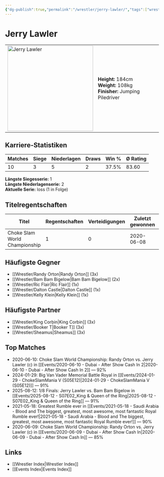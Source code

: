 ```yaml
---
{"dg-publish":true,"permalink":"/wrestler/jerry-lawler/","tags":["wrestler"],"noteIcon":"","created":"2025-08-11T09:33:19.308+02:00"}
---
```



# Jerry Lawler

<table>
<tr>
<td><img src="Jerry Lawler.png" width="280" alt="Jerry Lawler"></td>
<td>
<b>Height:</b> 184cm<br>
<b>Weight:</b> 108kg<br>
<b>Finisher:</b> Jumping Piledriver<br>
</td>
</tr>
</table>

## Karriere-Statistiken

| Matches | Siege | Niederlagen | Draws | Win % | Ø Rating |
|---------|-------|-------------|-------|-------|-----------|
| 10 | 3 | 5 | 2 | 37.5% | 83.60 |

**Längste Siegesserie:** 1<br>**Längste Niederlagenserie:** 2<br>**Aktuelle Serie:** loss (1 in Folge)

## Titelregentschaften
| Titel | Regentschaften | Verteidigungen | Zuletzt gewonnen | Aktuell |
|-------|---------------|----------------|------------------|---------|
| Choke Slam World Championship | 1 | 0 | 2020-06-08 |  |


## Häufigste Gegner
- [[Wrestler/Randy Orton\|Randy Orton]] (3x)
- [[Wrestler/Bam Bam Bigelow\|Bam Bam Bigelow]] (2x)
- [[Wrestler/Ric Flair\|Ric Flair]] (1x)
- [[Wrestler/Dalton Castle\|Dalton Castle]] (1x)
- [[Wrestler/Kelly Klein\|Kelly Klein]] (1x)

## Häufigste Partner
- [[Wrestler/King Corbin\|King Corbin]] (3x)
- [[Wrestler/Booker T\|Booker T]] (3x)
- [[Wrestler/Sheamus\|Sheamus]] (3x)

## Top Matches
- 2020-06-10: Choke Slam World Championship: Randy Orton vs. Jerry Lawler (c) in [[Events/2020-06-10 - Dubai - After Show Cash In 2\|2020-06-10 - Dubai - After Show Cash In 2]] — 92%
- 2024-01-29: Big Van Vader Memorial Battle Royal in [[Events/2024-01-29 - ChokeSlamMania V (S05E12)\|2024-01-29 - ChokeSlamMania V (S05E12)]] — 91%
- 2025-08-12: 1/8 Finals: Jerry Lawler vs. Bam Bam Bigelow in [[Events/2025-08-12 - S07E02_King & Queen of the Ring\|2025-08-12 - S07E02_King & Queen of the Ring]] — 91%
- 2021-05-18: Greatest Rumble ever in [[Events/2021-05-18 - Saudi Arabia - Blood and The biggest, greatest, most awesome, most fantastic Royal Rumble ever!\|2021-05-18 - Saudi Arabia - Blood and The biggest, greatest, most awesome, most fantastic Royal Rumble ever!]] — 90%
- 2020-06-09: Choke Slam World Championship: Randy Orton vs. Jerry Lawler (c) in [[Events/2020-06-09 - Dubai - After Show Cash In\|2020-06-09 - Dubai - After Show Cash In]] — 85%

## Links
- [[Wrestler Index\|Wrestler Index]]
- [[Events Index\|Events Index]]
